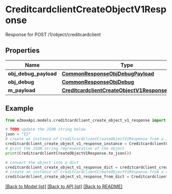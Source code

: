 # CreditcardclientCreateObjectV1Response

Response for POST /1/object/creditcardclient

## Properties

Name | Type | Description | Notes
------------ | ------------- | ------------- | -------------
**obj_debug_payload** | [**CommonResponseObjDebugPayload**](CommonResponseObjDebugPayload.md) |  | 
**obj_debug** | [**CommonResponseObjDebug**](CommonResponseObjDebug.md) |  | [optional] 
**m_payload** | [**CreditcardclientCreateObjectV1ResponseMPayload**](CreditcardclientCreateObjectV1ResponseMPayload.md) |  | 

## Example

```python
from eZmaxApi.models.creditcardclient_create_object_v1_response import CreditcardclientCreateObjectV1Response

# TODO update the JSON string below
json = "{}"
# create an instance of CreditcardclientCreateObjectV1Response from a JSON string
creditcardclient_create_object_v1_response_instance = CreditcardclientCreateObjectV1Response.from_json(json)
# print the JSON string representation of the object
print(CreditcardclientCreateObjectV1Response.to_json())

# convert the object into a dict
creditcardclient_create_object_v1_response_dict = creditcardclient_create_object_v1_response_instance.to_dict()
# create an instance of CreditcardclientCreateObjectV1Response from a dict
creditcardclient_create_object_v1_response_from_dict = CreditcardclientCreateObjectV1Response.from_dict(creditcardclient_create_object_v1_response_dict)
```
[[Back to Model list]](../README.md#documentation-for-models) [[Back to API list]](../README.md#documentation-for-api-endpoints) [[Back to README]](../README.md)


